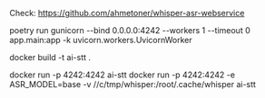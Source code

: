 Check: https://github.com/ahmetoner/whisper-asr-webservice

poetry run gunicorn --bind 0.0.0.0:4242 --workers 1 --timeout 0 app.main:app -k uvicorn.workers.UvicornWorker

docker build -t ai-stt .

docker run -p 4242:4242 ai-stt
docker run -p 4242:4242 -e ASR_MODEL=base -v //c/tmp/whisper:/root/.cache/whisper ai-stt
